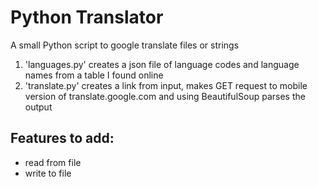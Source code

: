# Python Translator
A small Python script to google translate files or strings
1. 'languages.py' creates a json file of language codes and language names from a table I found online
1. 'translate.py' creates a link from input, makes GET request to mobile version of translate.google.com and using BeautifulSoup parses the output

## Features to add:
* read from file
* write to file

